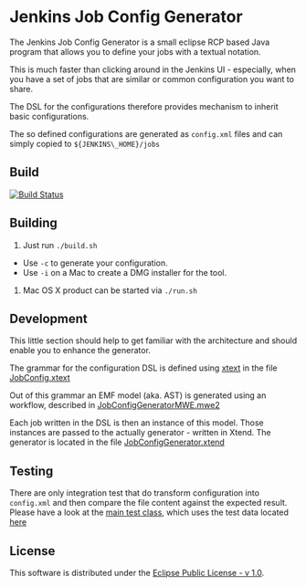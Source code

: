 Jenkins Job Config Generator
============================

The Jenkins Job Config Generator is a small eclipse RCP based Java program that allows you to define your jobs with a textual notation.

This is much faster than clicking around in the Jenkins UI - especially, when you have a set of jobs that are similar or common configuration you want to share.

The DSL for the configurations therefore provides mechanism to inherit basic configurations.

The so defined configurations are generated as `config.xml` files and can simply copied to `${JENKINS\_HOME}/jobs`

## Build

[![Build Status](https://hajo.ci.cloudbees.com/job/JenkinsJobConfigurator/badge/icon)](https://hajo.ci.cloudbees.com/job/JenkinsJobConfigurator/)

## Building

1. Just run `./build.sh`
  * Use `-c` to generate your configuration.
  * Use `-i` on a Mac to create a DMG installer for the tool.
1. Mac OS X product can be started via `./run.sh`

## Development

This little section should help to get familiar with the architecture and should enable you to enhance the generator.

The grammar for the configuration DSL is defined using [xtext](https://www.eclipse.org/Xtext/) in the file [JobConfig.xtext](https://github.com/hajoeichler/JenkinsJobConfigGenerator/blob/master/plugins/de.hajoeichler.jenkins.jobconfig/src/de/hajoeichler/jenkins/JobConfig.xtext)

Out of this grammar an EMF model (aka. AST) is generated using an workflow, described in [JobConfigGeneratorMWE.mwe2](https://github.com/hajoeichler/JenkinsJobConfigGenerator/blob/master/plugins/de.hajoeichler.jenkins.jobconfig/src/de/hajoeichler/jenkins/generator/JobConfigGeneratorMWE.mwe2)

Each job written in the DSL is then an instance of this model.
Those instances are passed to the actually generator - written in Xtend. 
The generator is located in the file [JobConfigGenerator.xtend](https://github.com/hajoeichler/JenkinsJobConfigGenerator/blob/master/plugins/de.hajoeichler.jenkins.jobconfig/src/de/hajoeichler/jenkins/generator/JobConfigGenerator.xtend)

## Testing

There are only integration test that do transform configuration into `config.xml` and then compare the file content against the expected result. Please have a look at the [main test class](https://github.com/hajoeichler/JenkinsJobConfigGenerator/blob/master/plugins/de.hajoeichler.jenkins.jobconfig.tests/src/de/hajoeichler/jenkins/generator/ConfigGenerationTest.java), which uses the test data located [here](https://github.com/hajoeichler/JenkinsJobConfigGenerator/tree/master/plugins/de.hajoeichler.jenkins.jobconfig.tests/testdata/config)

## License

This software is distributed under the [Eclipse Public License - v 1.0](http://www.eclipse.org/legal/epl-v10.html).
